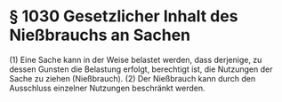 # § 1030 Gesetzlicher Inhalt des Nießbrauchs an Sachen
(1) Eine Sache kann in der Weise belastet werden, dass derjenige, zu dessen Gunsten die Belastung erfolgt, berechtigt ist, die Nutzungen der Sache zu ziehen (Nießbrauch).
(2) Der Nießbrauch kann durch den Ausschluss einzelner Nutzungen beschränkt werden.